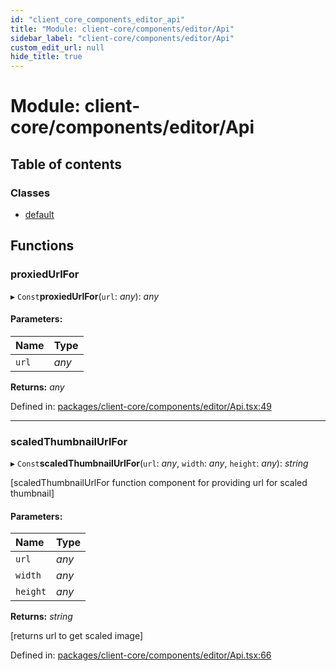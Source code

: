 ```yaml
---
id: "client_core_components_editor_api"
title: "Module: client-core/components/editor/Api"
sidebar_label: "client-core/components/editor/Api"
custom_edit_url: null
hide_title: true
---
```


# Module: client-core/components/editor/Api

## Table of contents

### Classes

- [default](../classes/client_core_components_editor_api.default.md)

## Functions

### proxiedUrlFor

▸ `Const`**proxiedUrlFor**(`url`: *any*): *any*

#### Parameters:

Name | Type |
:------ | :------ |
`url` | *any* |

**Returns:** *any*

Defined in: [packages/client-core/components/editor/Api.tsx:49](https://github.com/xr3ngine/xr3ngine/blob/5c3dcaef1/packages/client-core/components/editor/Api.tsx#L49)

___

### scaledThumbnailUrlFor

▸ `Const`**scaledThumbnailUrlFor**(`url`: *any*, `width`: *any*, `height`: *any*): *string*

[scaledThumbnailUrlFor function component for providing url for scaled thumbnail]

#### Parameters:

Name | Type |
:------ | :------ |
`url` | *any* |
`width` | *any* |
`height` | *any* |

**Returns:** *string*

[returns url to get scaled image]

Defined in: [packages/client-core/components/editor/Api.tsx:66](https://github.com/xr3ngine/xr3ngine/blob/5c3dcaef1/packages/client-core/components/editor/Api.tsx#L66)
